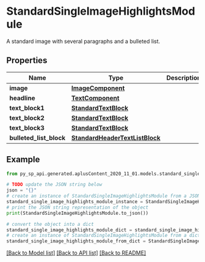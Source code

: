 # StandardSingleImageHighlightsModule

A standard image with several paragraphs and a bulleted list.

## Properties

Name | Type | Description | Notes
------------ | ------------- | ------------- | -------------
**image** | [**ImageComponent**](ImageComponent.md) |  | [optional] 
**headline** | [**TextComponent**](TextComponent.md) |  | [optional] 
**text_block1** | [**StandardTextBlock**](StandardTextBlock.md) |  | [optional] 
**text_block2** | [**StandardTextBlock**](StandardTextBlock.md) |  | [optional] 
**text_block3** | [**StandardTextBlock**](StandardTextBlock.md) |  | [optional] 
**bulleted_list_block** | [**StandardHeaderTextListBlock**](StandardHeaderTextListBlock.md) |  | [optional] 

## Example

```python
from py_sp_api.generated.aplusContent_2020_11_01.models.standard_single_image_highlights_module import StandardSingleImageHighlightsModule

# TODO update the JSON string below
json = "{}"
# create an instance of StandardSingleImageHighlightsModule from a JSON string
standard_single_image_highlights_module_instance = StandardSingleImageHighlightsModule.from_json(json)
# print the JSON string representation of the object
print(StandardSingleImageHighlightsModule.to_json())

# convert the object into a dict
standard_single_image_highlights_module_dict = standard_single_image_highlights_module_instance.to_dict()
# create an instance of StandardSingleImageHighlightsModule from a dict
standard_single_image_highlights_module_from_dict = StandardSingleImageHighlightsModule.from_dict(standard_single_image_highlights_module_dict)
```
[[Back to Model list]](../README.md#documentation-for-models) [[Back to API list]](../README.md#documentation-for-api-endpoints) [[Back to README]](../README.md)


